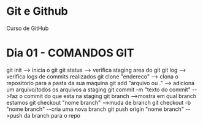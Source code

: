 # Git e Github

Curso de GitHub

# Dia 01 - COMANDOS GIT

git init				--> inicia o git
git status				--> verifica staging area do git
git log					--> verifica logs de commits realizados
git clone "endereco"	--> clona o repositorio para a pasta da sua maquina
git add "arquivo ou ."	--> adiciona um arquivo/todos os arquivos a staging
git commit -m "texto do commit"	-->faz o commit do que esta na staging
git branch				-->mostra em qual branch estamos
git checkout "nome branch"		-->muda de branch
git checkout -b "nome branch"	--cria uma nova branch
git push origin "nome branch"	-->push da branch para o repo